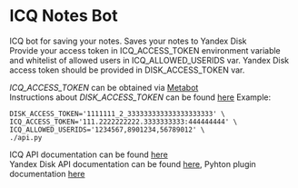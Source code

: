 # ICQ Notes Bot
ICQ bot for saving your notes. Saves your notes to Yandex Disk  
Provide your access token in ICQ_ACCESS_TOKEN environment variable and whitelist of allowed users in ICQ_ALLOWED_USERIDS var. 
Yandex Disk access token should be provided in DISK_ACCESS_TOKEN var.  

_ICQ_ACCESS_TOKEN_ can be obtained via [Metabot](https://icq.im/70001)  
Instructions about _DISK_ACCESS_TOKEN_ can be found [here](https://yandex.ru/dev/disk/api/concepts/quickstart-docpage/)
Example:  
```
DISK_ACCESS_TOKEN='1111111_2_333333333333333333333' \
ICQ_ACCESS_TOKEN='111.2222222222.3333333333:444444444' \
ICQ_ALLOWED_USERIDS='1234567,8901234,56789012' \
./api.py
```

ICQ API documentation can be found [here](https://icq.com/botapi/)  
Yandex Disk API documentation can be found [here](https://yandex.ru/dev/disk/), Pyhton plugin documentation [here](https://yadisk.readthedocs.io/ru/latest/docs.html)  
